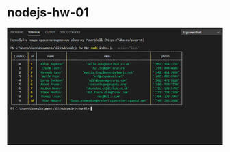 # nodejs-hw-01

![Screenshoot 1](https://github.com/NickolayLyman/nodejs-hw-01/blob/main/screenshots/command-1.jpeg)
